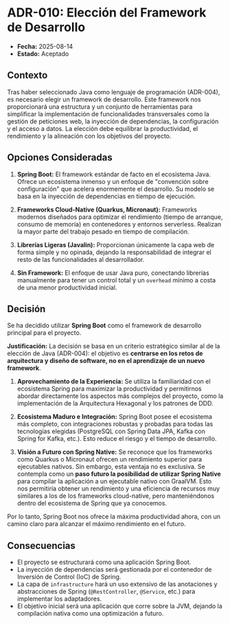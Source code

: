 # ADR-010: Elección del Framework de Desarrollo

- **Fecha:** 2025-08-14
- **Estado:** Aceptado

## Contexto

Tras haber seleccionado Java como lenguaje de programación (ADR-004), es necesario elegir un framework de desarrollo. Este framework nos proporcionará una estructura y un conjunto de herramientas para simplificar la implementación de funcionalidades transversales como la gestión de peticiones web, la inyección de dependencias, la configuración y el acceso a datos. La elección debe equilibrar la productividad, el rendimiento y la alineación con los objetivos del proyecto.

## Opciones Consideradas

1.  **Spring Boot:** El framework estándar de facto en el ecosistema Java. Ofrece un ecosistema inmenso y un enfoque de "convención sobre configuración" que acelera enormemente el desarrollo. Su modelo se basa en la inyección de dependencias en tiempo de ejecución.

2.  **Frameworks Cloud-Native (Quarkus, Micronaut):** Frameworks modernos diseñados para optimizar el rendimiento (tiempo de arranque, consumo de memoria) en contenedores y entornos serverless. Realizan la mayor parte del trabajo pesado en tiempo de compilación.

3.  **Librerías Ligeras (Javalin):** Proporcionan únicamente la capa web de forma simple y no opinada, dejando la responsabilidad de integrar el resto de las funcionalidades al desarrollador.

4.  **Sin Framework:** El enfoque de usar Java puro, conectando librerías manualmente para tener un control total y un `overhead` mínimo a costa de una menor productividad inicial.

## Decisión

Se ha decidido utilizar **Spring Boot** como el framework de desarrollo principal para el proyecto.

**Justificación:**
La decisión se basa en un criterio estratégico similar al de la elección de Java (ADR-004): el objetivo es **centrarse en los retos de arquitectura y diseño de software, no en el aprendizaje de un nuevo framework**.

1.  **Aprovechamiento de la Experiencia:** Se utiliza la familiaridad con el ecosistema Spring para maximizar la productividad y permitirnos abordar directamente los aspectos más complejos del proyecto, como la implementación de la Arquitectura Hexagonal y los patrones de DDD.

2.  **Ecosistema Maduro e Integración:** Spring Boot posee el ecosistema más completo, con integraciones robustas y probadas para todas las tecnologías elegidas (PostgreSQL con Spring Data JPA, Kafka con Spring for Kafka, etc.). Esto reduce el riesgo y el tiempo de desarrollo.

3.  **Visión a Futuro con Spring Native:** Se reconoce que los frameworks como Quarkus o Micronaut ofrecen un rendimiento superior para ejecutables nativos. Sin embargo, esta ventaja no es exclusiva. Se contempla como un **paso futuro la posibilidad de utilizar Spring Native** para compilar la aplicación a un ejecutable nativo con GraalVM. Esto nos permitiría obtener un rendimiento y una eficiencia de recursos muy similares a los de los frameworks cloud-native, pero manteniéndonos dentro del ecosistema de Spring que ya conocemos.

Por lo tanto, Spring Boot nos ofrece la máxima productividad ahora, con un camino claro para alcanzar el máximo rendimiento en el futuro.

## Consecuencias

* El proyecto se estructurará como una aplicación Spring Boot.
* La inyección de dependencias será gestionada por el contenedor de Inversión de Control (IoC) de Spring.
* La capa de `infrastructure` hará un uso extensivo de las anotaciones y abstracciones de Spring (`@RestController`, `@Service`, etc.) para implementar los adaptadores.
* El objetivo inicial será una aplicación que corre sobre la JVM, dejando la compilación nativa como una optimización a futuro.